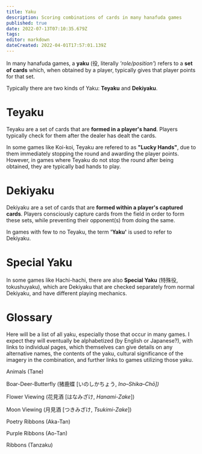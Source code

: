 ```yaml
---
title: Yaku
description: Scoring combinations of cards in many hanafuda games
published: true
date: 2022-07-13T07:10:35.679Z
tags: 
editor: markdown
dateCreated: 2022-04-01T17:57:01.139Z
---
```


In many hanafuda games, a **yaku** (役, literally *'role/position'*) refers to a **set of cards** which, when obtained by a player, typically gives that player points for that set.

Typically there are two kinds of Yaku: **Teyaku** and **Dekiyaku**.




# Teyaku
Teyaku are a set of cards that are **formed in a player's hand**. Players typically check for them after the dealer has dealt the cards.

In some games like Koi-koi, Teyaku are refered to as **"Lucky Hands"**, due to them immediately stopping the round and awarding the player points. However, in games where Teyaku do not stop the round after being obtained, they are typically bad hands to play.

# Dekiyaku
Dekiyaku are a set of cards that are **formed within a player's captured cards**. Players consciously capture cards from the field in order to form these sets, while preventing their opponent(s) from doing the same.

In games with few to no Teyaku, the term **'Yaku'** is used to refer to Dekiyaku.


# Special Yaku
In some games like Hachi-hachi, there are also **Special Yaku** (特殊役, tokushuyaku), which are Dekiyaku that are checked separately from normal Dekiyaku, and have different playing mechanics.


# Glossary

Here will be a list of all yaku, especially those that occur in many games. I expect they will eventually be alphabetized (by English or Japanese?), with links to individual pages, which themselves can give details on any alternative names, the contents of the yaku, cultural significance of the imagery in the combination, and further links to games utilizing those yaku.

Animals (Tane)

Boar-Deer-Butterfly (猪鹿蝶 \[いのしかちょう, *Ino–Shika–Chō\])*

Flower Viewing (花見酒 \[はなみざけ, *Hanami-Zake*\])

Moon Viewing (月見酒 \[つきみざけ, *Tsukimi-Zake*\])

Poetry Ribbons (Aka-Tan)

Purple Ribbons (Ao-Tan)

Ribbons (Tanzaku)